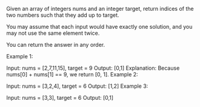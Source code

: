 Given an array of integers nums and an integer target, return indices of the two numbers such that they add up to
target.

You may assume that each input would have exactly one solution, and you may not use the same element twice.

You can return the answer in any order.

Example 1:

Input: nums = [2,7,11,15], target = 9 Output: [0,1]
Explanation: Because nums[0] + nums[1] == 9, we return [0, 1]. Example 2:

Input: nums = [3,2,4], target = 6 Output: [1,2]
Example 3:

Input: nums = [3,3], target = 6 Output: [0,1]